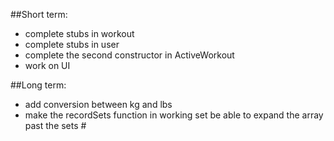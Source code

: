 ##Short term:
- complete stubs in workout
- complete stubs in user
- complete the second constructor in ActiveWorkout
- work on UI

##Long term:
- add conversion between kg and lbs
- make the recordSets function in working set be able to expand the array past the sets #